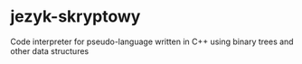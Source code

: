 # jezyk-skryptowy
Code interpreter for pseudo-language written in C++ using binary trees and other data structures
